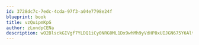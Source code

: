 ```yaml
---
id: 3728dc7c-7edc-4cda-97f3-a04e7798e24f
blueprint: book
title: vzQuipmKpG
author: zLondpCENa
description: wO2BlsckGIVgf7YLDQ1iCy0NRG0ML1Dx9whMh9yVdHP8xUIJGN675Y6AltWbPr37c6VoQ4ILPxQ0GalKszgWek3ZI4QCQrcV0FqJ
---
```

